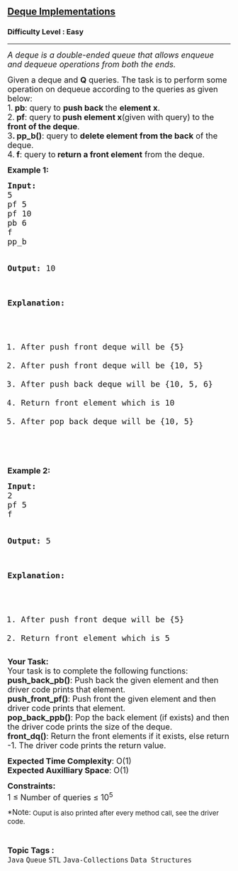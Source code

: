 <h2><a href="https://www.geeksforgeeks.org/problems/deque-implementations/1?page=24&sortBy=accuracy">Deque Implementations</a></h2><h3>Difficulty Level : Easy</h3><hr><div class="problems_problem_content__Xm_eO"><p><em><span style="font-size: 18px;">A deque is a double-ended queue that allows enqueue and dequeue operations from both the ends.</span></em></p>
<p><span style="font-size: 18px;">Given a deque and <strong>Q</strong> queries. The task is to perform some operation on dequeue according to the queries as given below:<br>1.<strong> pb</strong>: query to <strong>push back </strong>the <strong>element x</strong>.<br>2.<strong> pf</strong>: query to<strong> push element x</strong>(given with query) to the <strong>front of the deque</strong>.<br>3<strong>. pp_b()</strong>: query to <strong>delete element from the back</strong> of the deque.<br>4.<strong> f</strong>: query to<strong> return a front element</strong> from the deque.</span></p>
<p><span style="font-size: 18px;"><strong>Example 1:</strong></span></p>
<pre><span style="font-size: 18px;"><strong>Input:</strong>
5
pf 5
pf 10
pb 6
f
pp_b

<strong>Output:</strong> 
10

<strong>Explanation:</strong> 
1. After push front deque will be {5}
2. After push front deque will be {10, 5}
3. After push back deque will be {10, 5, 6}
4. Return front element which is 10
5. After pop back deque will be {10, 5}
</span>
</pre>
<p><span style="font-size: 18px;"><strong>Example 2:</strong></span></p>
<pre><span style="font-size: 18px;"><strong>Input:</strong> 
2
pf 5 
f

<strong>Output:</strong> 
5 

<strong>Explanation:</strong>
1. After push front deque will be {5}
2. Return front element which is 5
</span></pre>
<p><span style="font-size: 18px;"><strong>Your Task:</strong><br>Your task is to complete the following functions:<br><strong>push_back_pb()</strong>: Push back the given element and then driver code prints that element.<br><strong>push_front_pf()</strong>: Push front the given element and then driver code prints that element.<br><strong>pop_back_ppb()</strong>: Pop the back element (if exists) and then the driver code prints the size of the deque.<br><strong>front_dq()</strong>: Return the front elements if it exists, else return -1. The driver code prints the return value.</span></p>
<p><span style="font-size: 18px;"><strong>Expected Time Complexity</strong>: O(1)<br><strong>Expected Auxilliary Space</strong>: O(1)</span></p>
<p><span style="font-size: 18px;"><strong>Constraints:</strong><br>1 ≤ Number of queries ≤ 10<sup>5</sup></span></p>
<p><span style="font-size: 20px;"><sup>*Note:</sup></span><span style="font-size: 18px;"><sup> Ouput is also printed after every method call, see the driver code.</sup></span></p></div><br><p><span style=font-size:18px><strong>Topic Tags : </strong><br><code>Java</code>&nbsp;<code>Queue</code>&nbsp;<code>STL</code>&nbsp;<code>Java-Collections</code>&nbsp;<code>Data Structures</code>&nbsp;